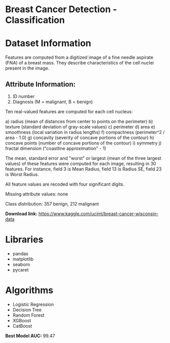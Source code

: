# Breast Cancer Detection - Classification 


# Dataset Information

Features are computed from a digitized image of a fine needle aspirate (FNA) of a breast mass. They describe characteristics of the cell nuclei present in the image.

## Attribute Information:

1) ID number
2) Diagnosis (M = malignant, B = benign)

Ten real-valued features are computed for each cell nucleus:

a) radius (mean of distances from center to points on the perimeter)
b) texture (standard deviation of gray-scale values)
c) perimeter
d) area
e) smoothness (local variation in radius lengths)
f) compactness (perimeter^2 / area - 1.0)
g) concavity (severity of concave portions of the contour)
h) concave points (number of concave portions of the contour)
i) symmetry
j) fractal dimension ("coastline approximation" - 1)

The mean, standard error and "worst" or largest (mean of the three largest values) of these features were computed for each image,
resulting in 30 features. For instance, field 3 is Mean Radius, field 13 is Radius SE, field 23 is Worst Radius.

All feature values are recoded with four significant digits.

Missing attribute values: none

Class distribution: 357 benign, 212 malignant


**Download link:** https://www.kaggle.com/uciml/breast-cancer-wisconsin-data

# Libraries

- pandas
- matplotlib
- seaborn
- pycaret

# Algorithms

- Logistic Regression
- Decision Tree
- Random Forest
- XGBoost
- CatBoost
  
**Best Model AUC:** 99.47
